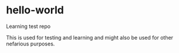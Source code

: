 # hello-world
Learning test repo

This is used for testing and learning and might also be used for other nefarious purposes.
